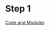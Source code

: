 # Step 1

[Crate and Modules](https://doc.rust-lang.org/book/first-edition/crates-and-modules.html)
